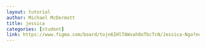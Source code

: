 ```yaml
---
layout: tutorial
author: Michael McDermott
title: jessica
categories: [student]
link: https://www.figma.com/board/tojn6IHlTAWvahOoTbcTcN/Jessica-Ngo?node-id=9-31&t=Kd0IdUaW1ofGA6BJ-1
---
```

